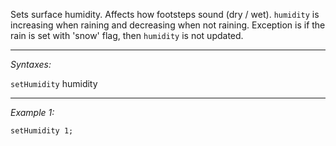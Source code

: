 Sets surface humidity. Affects how footsteps sound (dry / wet). `humidity` is increasing when raining and decreasing when not raining. Exception is if the rain is set with 'snow' flag, then `humidity` is not updated.


---
*Syntaxes:*

`setHumidity` humidity

---
*Example 1:*

```sqf
setHumidity 1;
```